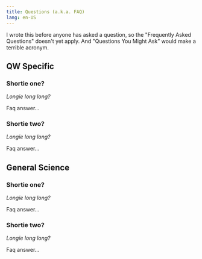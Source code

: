 ```yaml
---
title: Questions (a.k.a. FAQ)
lang: en-US
---
```


I wrote this before anyone has asked a question, so the "Frequently Asked Questions" doesn't yet apply. And "Questions You Might Ask" would make a terrible acronym.

## QW Specific

### Shortie one?
_Longie long long?_

Faq answer...

### Shortie two?
_Longie long long?_

Faq answer...

## General Science

### Shortie one?
_Longie long long?_

Faq answer...

### Shortie two?
_Longie long long?_

Faq answer...
